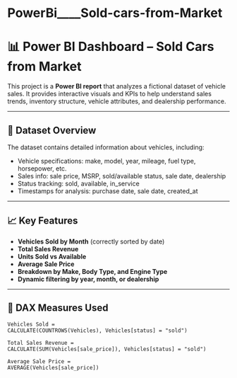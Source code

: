 # PowerBi____Sold-cars-from-Market


# 📊 Power BI Dashboard – Sold Cars from Market

This project is a **Power BI report** that analyzes a fictional dataset of vehicle sales. It provides interactive visuals and KPIs to help understand sales trends, inventory structure, vehicle attributes, and dealership performance.

---

## 🚗 Dataset Overview

The dataset contains detailed information about vehicles, including:

- Vehicle specifications: make, model, year, mileage, fuel type, horsepower, etc.
- Sales info: sale price, MSRP, sold/available status, sale date, dealership
- Status tracking: sold, available, in_service
- Timestamps for analysis: purchase date, sale date, created_at

---

## 📈 Key Features

- **Vehicles Sold by Month** (correctly sorted by date)
- **Total Sales Revenue**
- **Units Sold vs Available**
- **Average Sale Price**
- **Breakdown by Make, Body Type, and Engine Type**
- **Dynamic filtering by year, month, or dealership**

---

## 🧠 DAX Measures Used

```dax
Vehicles Sold = 
CALCULATE(COUNTROWS(Vehicles), Vehicles[status] = "sold")

Total Sales Revenue = 
CALCULATE(SUM(Vehicles[sale_price]), Vehicles[status] = "sold")

Average Sale Price = 
AVERAGE(Vehicles[sale_price])
